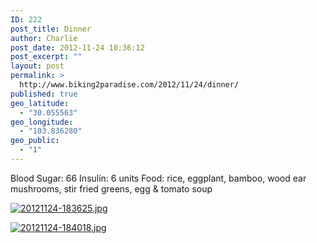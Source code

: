 ```yaml
---
ID: 222
post_title: Dinner
author: Charlie
post_date: 2012-11-24 10:36:12
post_excerpt: ""
layout: post
permalink: >
  http://www.biking2paradise.com/2012/11/24/dinner/
published: true
geo_latitude:
  - "30.055563"
geo_longitude:
  - "103.836280"
geo_public:
  - "1"
---
```

Blood Sugar: 66 Insulin: 6 units Food: rice, eggplant, bamboo, wood ear mushrooms, stir fried greens, egg & tomato soup   
  
[<img src="http://localhost/biking2paradise.com/wp-content/uploads/2012/11/20121124-183625.jpg" alt="20121124-183625.jpg" class="alignnone size-full" />][1]  
  
[<img src="http://localhost/biking2paradise.com/wp-content/uploads/2012/11/20121124-184018.jpg" alt="20121124-184018.jpg" class="alignnone size-full" />][2]

 [1]: http://localhost/biking2paradise.com/wp-content/uploads/2012/11/20121124-183625.jpg
 [2]: http://localhost/biking2paradise.com/wp-content/uploads/2012/11/20121124-184018.jpg